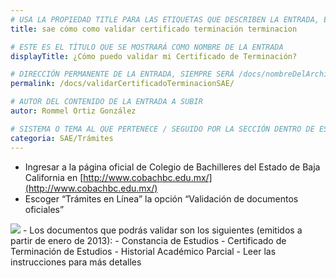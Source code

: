 ```yaml
---
# USA LA PROPIEDAD TITLE PARA LAS ETIQUETAS QUE DESCRIBEN LA ENTRADA, ÉSTAS SERÁ USADO EN LA BÚSQUEDA
title: sae cómo como validar certificado terminación terminacion

# ESTE ES EL TÍTULO QUE SE MOSTRARÁ COMO NOMBRE DE LA ENTRADA
displayTitle: ¿Cómo puedo validar mi Certificado de Terminación?

# DIRECCIÓN PERMANENTE DE LA ENTRADA, SIEMPRE SERÁ /docs/nombreDelArchivo/
permalink: /docs/validarCertificadoTerminacionSAE/

# AUTOR DEL CONTENIDO DE LA ENTRADA A SUBIR
autor: Rommel Ortiz González

# SISTEMA O TEMA AL QUE PERTENECE / SEGUIDO POR LA SECCIÓN DENTRO DE ESE SISTEMA O TEMA
categoria: SAE/Trámites
---
```


- Ingresar a la página oficial de Colegio de Bachilleres del Estado de Baja California en [http://www.cobachbc.edu.mx/](http://www.cobachbc.edu.mx/)
- Escoger “Trámites en Línea”  la opción “Validación de documentos oficiales”
<img src="/assets/img/docs/sae/validarCertificadoTerminacionSAE-01.jpg">
- Los documentos que podrás validar son los siguientes (emitidos a partir de enero de 2013):
    - Constancia de Estudios
    - Certificado de Terminación de Estudios
    - Historial Académico Parcial
- Leer las instrucciones para más detalles

